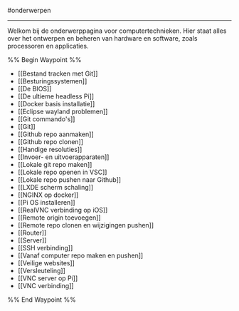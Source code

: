 #onderwerpen 

---

Welkom bij de onderwerppagina voor computertechnieken. Hier staat alles over het ontwerpen en beheren van hardware en software, zoals processoren en applicaties.

%% Begin Waypoint %%
- [[Bestand tracken met Git]]
- [[Besturingssystemen]]
- [[De BIOS]]
- [[De ultieme headless Pi]]
- [[Docker basis installatie]]
- [[Eclipse wayland problemen]]
- [[Git commando's]]
- [[Git]]
- [[Github repo aanmaken]]
- [[Github repo clonen]]
- [[Handige resoluties]]
- [[Invoer- en uitvoerapparaten]]
- [[Lokale git repo maken]]
- [[Lokale repo openen in VSC]]
- [[Lokale repo pushen naar Github]]
- [[LXDE scherm schaling]]
- [[NGINX op docker]]
- [[Pi OS installeren]]
- [[RealVNC verbinding op iOS]]
- [[Remote origin toevoegen]]
- [[Remote repo clonen en wijzigingen pushen]]
- [[Router]]
- [[Server]]
- [[SSH verbinding]]
- [[Vanaf computer repo maken en pushen]]
- [[Veilige websites]]
- [[Versleuteling]]
- [[VNC server op Pi]]
- [[VNC verbinding]]

%% End Waypoint %%